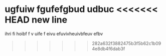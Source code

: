 ugfuiw fgufefgbud udbuc
<<<<<<< HEAD
new line
=======
ihri fi hoibf f  v uife f 
eivu efuvivheuivbfeuv efbv
>>>>>>> 282a632f3882475b3f5b62c1b094e8db4f6dab3f
